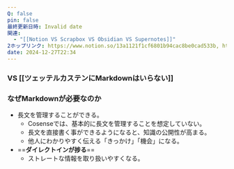 ```yaml
---
Q: false
pin: false
最終更新日時: Invalid date
関連:
  - "[[Notion VS Scrapbox VS Obsidian VS Supernotes]]"
2ホップリンク: https://www.notion.so/13a1121f1cf6801b94cac8be0cad533b, https://www.notion.so/1661121f1cf680079deffd67ba3b684a, https://www.notion.so/1661121f1cf680f186e6eeae753fedb3, https://www.notion.so/16c75a74006c45118ce11a1ece06d565, https://www.notion.so/c17bd8f3efa54a9688df74ef66568856
date: 2024-12-27T22:34
---
```

  

### VS [[ツェッテルカステンにMarkdownはいらない]]

  

  

### なぜMarkdownが必要なのか

- 長文を管理することができる。
    - Cosenseでは、基本的に長文を管理することを想定していない。
    - 長文を直接書く事ができるようになると、知識の公開性が高まる。
    - 他人にわかりやすく伝える「きっかけ」「機会」になる。
- ==**ダイレクトインが捗る**==
    - ストレートな情報を取り扱いやすくなる。